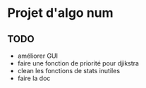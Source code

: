 # Projet d'algo num
## TODO
* améliorer GUI
* faire une fonction de priorité pour djikstra
* clean les fonctions de stats inutiles
* faire la doc